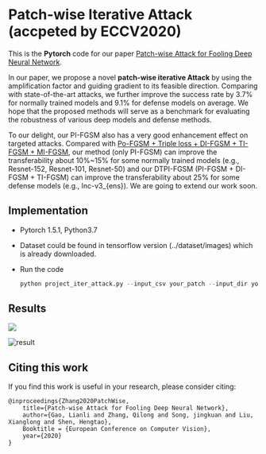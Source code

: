 # Patch-wise Iterative  Attack (accpeted by ECCV2020)
This is the **Pytorch** code for our paper [Patch-wise Attack for Fooling Deep Neural Network](http://arxiv.org/abs/2007.06765).  

In our paper, we propose a novel  **patch-wise iterative  Attack** by using the amplification factor and guiding gradient to its feasible direction. Comparing with state-of-the-art attacks, we further improve the success rate by 3.7\% for normally trained models and 9.1\% for defense models on average. We hope that the proposed methods will serve as a benchmark for evaluating the robustness of various deep models and defense methods.

To our delight, our PI-FGSM also has a very good enhancement effect on targeted attacks. Compared with [Po-FGSM + Triple loss + DI-FGSM + TI-FGSM + MI-FGSM](https://openaccess.thecvf.com/content_CVPR_2020/papers/Li_Towards_Transferable_Targeted_Attack_CVPR_2020_paper.pdf), our method (only PI-FGSM) can improve the transferability about 10%~15% for some normally trained models (e.g., Resnet-152, Resnet-101, Resnet-50) and 
our DTPI-FGSM (PI-FGSM + DI-FGSM + TI-FGSM) can improve the transferability about 25% for some defense models (e.g., Inc-v3_{ens}). We are going to extend our work soon.

## Implementation
- Pytorch 1.5.1, Python3.7 

- Dataset could be found in tensorflow version (../dataset/images) which is already downloaded.

- Run the code

  ```python
  python project_iter_attack.py --input_csv your_patch --input_dir your_path
  ```


## Results

![](https://github.com/qilong-zhang/patch-wise-iterative-attack/blob/master/readme_img/illustration.png)

![result](https://github.com/qilong-zhang/patch-wise-iterative-attack/blob/master/readme_img/result.png)



## Citing this work

If you find this work is useful in your research, please consider citing:

```
@inproceedings{Zhang2020PatchWise,
    title={Patch-wise Attack for Fooling Deep Neural Network},
    author={Gao, Lianli and Zhang, Qilong and Song, jingkuan and Liu, Xianglong and Shen, Hengtao},
    Booktitle = {European Conference on Computer Vision},
    year={2020}
}
```

